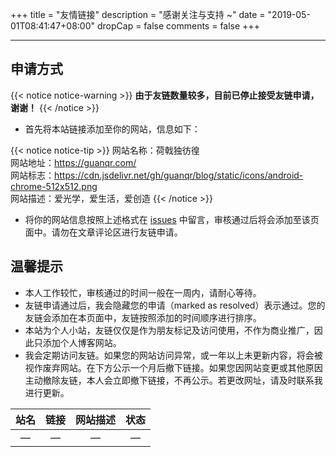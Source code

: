 +++
title = "友情链接"
description = "感谢关注与支持 ~"
date = "2019-05-01T08:41:47+08:00"
dropCap = false
comments = false
+++

---

## 申请方式

{{< notice notice-warning >}}
<strong>由于友链数量较多，目前已停止接受友链申请，谢谢！</strong>
{{< /notice >}}

+ 首先将本站链接添加至你的网站，信息如下：

{{< notice notice-tip >}}
网站名称：荷戟独彷徨<br>
网站地址：<a href="../" target="_blank">https://guanqr.com/</a><br>
网站标志：<a href="https://cdn.jsdelivr.net/gh/guanqr/blog/static/icons/android-chrome-512x512.png" target="_blank">https://cdn.jsdelivr.net/gh/guanqr/blog/static/icons/android-chrome-512x512.png</a><br>
网站描述：爱光学，爱生活，爱创造
{{< /notice >}}

+ 将你的网站信息按照上述格式在 [issues](https://github.com/guanqr/blog/issues/5) 中留言，审核通过后将会添加至该页面中。请勿在文章评论区进行友链申请。

## 温馨提示

+ 本人工作较忙，审核通过的时间一般在一周内，请耐心等待。
+ 友链申请通过后，我会隐藏您的申请（marked as resolved）表示通过。您的友链会添加在本页面中，友链按照添加的时间顺序进行排序。
+ 本站为个人小站，友链仅仅是作为朋友标记及访问使用，不作为商业推广，因此只添加个人博客网站。
+ 我会定期访问友链。如果您的网站访问异常，或一年以上未更新内容，将会被视作废弃网站。在下方公示一个月后撤下链接。如果您因网站变更或其他原因主动撤除友链，本人会立即撤下链接，不再公示。若更改网址，请及时联系我进行更新。

|            站名           |              链接              |               网站描述               |    状态    |
|:-------------------------:|:-----------------------------:|:------------------------------------:|:---------:|
|   —   |   —    |  —  |  —  |